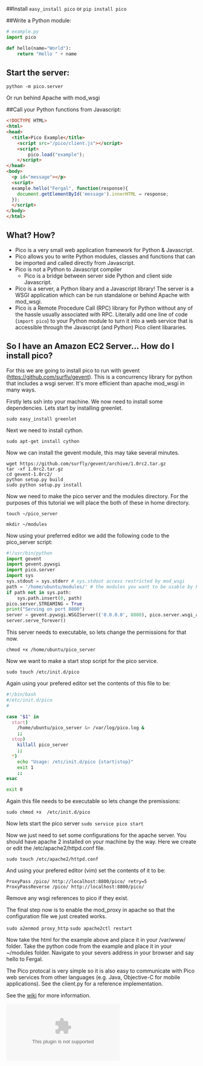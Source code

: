 ##Install
`easy_install pico`
or
`pip install pico`


##Write a Python module:
```python
# example.py
import pico

def hello(name="World"):
    return "Hello " + name

```

## Start the server:
`python -m pico.server`

Or run behind Apache with mod_wsgi

##Call your Python functions from Javascript:

```html
<!DOCTYPE HTML>
<html>
<head>
  <title>Pico Example</title>
    <script src="/pico/client.js"></script>
    <script>
        pico.load("example");
    </script>
</head>
<body>
  <p id="message"></p>
  <script>
  example.hello("Fergal", function(response){
    document.getElementById('message').innerHTML = response;  
  });
  </script>
</body>
</html>

```

## What? How?

* Pico is a very small web application framework for Python & Javascript.
* Pico allows you to write Python modules, classes and functions that can be imported and called directly from Javascript.
* Pico is not a Python to Javascript compiler 
   - Pico is a bridge between server side Python and client side Javascript.
* Pico is a server, a Python libary and a Javascript library! The server is a WSGI application which can be run standalone or behind Apache with mod_wsgi.
* Pico is a Remote Procedure Call (RPC) library for Python without any of the hassle usually associated with RPC. Literally add one line of code (``import pico``) to your Python module to turn it into a web service that is accessible through the Javascript (and Python) Pico client libararies.


## So I have an Amazon EC2 Server... How do I install pico?
For this we are going to install pico to run with gevent (https://github.com/surfly/gevent). 
This is a concurrency library for python that includes a wsgi server. It's more 
efficient than apache mod_wsgi in many ways.

Firstly lets ssh into your machine. We now need to install some dependencies.
Lets start by installing greenlet.

`sudo easy_install greenlet`

Next we need to install cython.

`sudo apt-get install cython`

Now we can install the gevent module, this may take several minutes.

```
wget https://github.com/surfly/gevent/archive/1.0rc2.tar.gz
tar -xf 1.0rc2.tar.gz
cd gevent-1.0rc2/
python setup.py build
sudo python setup.py install
```


Now we need to make the pico server and the modules directory. 
For the purposes of this tutorial we will place the both of these in home directory.

`touch ~/pico_server`

`mkdir ~/modules`


Now using your preferred editor we add the following code to the pico_server script:

```python
#!/usr/bin/python
import gevent
import gevent.pywsgi
import pico.server
import sys
sys.stdout = sys.stderr # sys.stdout access restricted by mod_wsgi
path = '/home/ubuntu/modules/' # the modules you want to be usable by Pico
if path not in sys.path:
    sys.path.insert(0, path)
pico.server.STREAMING = True
print("Serving on port 8800")
server = gevent.pywsgi.WSGIServer(('0.0.0.0', 8800), pico.server.wsgi_app)
server.serve_forever()
```

This server needs to executable, so lets change the permissions for that now.

`chmod +x /home/ubuntu/pico_server`

Now we want to make a start stop script for the pico service.

`sudo touch /etc/init.d/pico`

Again using your prefered editor set the contents of this file to be:

```bash
#!/bin/bash
#/etc/init.d/pico
#

case "$1" in
  start)
    /home/ubuntu/pico_server &> /var/log/pico.log &
    ;;
  stop)
    killall pico_server
    ;;
  *)
    echo "Usage: /etc/init.d/pico {start|stop}"
    exit 1
    ;;
esac

exit 0
```

Again this file needs to be executable so lets change the premissions:

`sudo chmod +x  /etc/init.d/pico`

Now lets start the pico server
`sudo service pico start`

Now we just need to set some configurations for the apache server. You should have
apache 2 installed on your machine by the way. Here we create or edit the /etc/apache2/httpd.conf file.

`sudo touch /etc/apache2/httpd.conf`

And using your prefered editor (vim) set the contents of it to be:

```
ProxyPass /pico/ http://localhost:8800/pico/ retry=5
ProxyPassReverse /pico/ http://localhost:8800/pico/
```

Remove any wsgi references to pico if they exist.

The final step now is to enable the mod_proxy in apache so that the configuration 
file we just created works.

`sudo a2enmod proxy_http`
`sudo apache2ctl restart`

Now take the html for the example above and place it in your /var/www/ folder.
Take the python code from the example and place it in your ~/modules folder.
Navigate to your severs address in your browser and say hello to Fergal.





The Pico protocal is very simple so it is also easy to communicate with Pico web services from other languages (e.g. Java, Objective-C for mobile applications). See the client.py for a reference implementation.

See the [wiki](https://github.com/fergalwalsh/pico/wiki) for more information.


![](https://nojsstats.appspot.com/UA-34240929-1/github.com)
